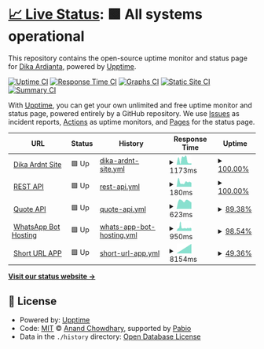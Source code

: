# [📈 Live Status](https://status.dikaardnt.com): <!--live status--> **🟩 All systems operational**

This repository contains the open-source uptime monitor and status page for [Dika Ardianta](https://dikaardnt.com), powered by [Upptime](https://github.com/upptime/upptime).

[![Uptime CI](https://github.com/DikaArdnt/upptimeku/workflows/Uptime%20CI/badge.svg)](https://github.com/DikaArdnt/upptimeku/actions?query=workflow%3A%22Uptime+CI%22)
[![Response Time CI](https://github.com/DikaArdnt/upptimeku/workflows/Response%20Time%20CI/badge.svg)](https://github.com/DikaArdnt/upptimeku/actions?query=workflow%3A%22Response+Time+CI%22)
[![Graphs CI](https://github.com/DikaArdnt/upptimeku/workflows/Graphs%20CI/badge.svg)](https://github.com/DikaArdnt/upptimeku/actions?query=workflow%3A%22Graphs+CI%22)
[![Static Site CI](https://github.com/DikaArdnt/upptimeku/workflows/Static%20Site%20CI/badge.svg)](https://github.com/DikaArdnt/upptimeku/actions?query=workflow%3A%22Static+Site+CI%22)
[![Summary CI](https://github.com/DikaArdnt/upptimeku/workflows/Summary%20CI/badge.svg)](https://github.com/DikaArdnt/upptimeku/actions?query=workflow%3A%22Summary+CI%22)

With [Upptime](https://upptime.js.org), you can get your own unlimited and free uptime monitor and status page, powered entirely by a GitHub repository. We use [Issues](https://github.com/DikaArdnt/upptimeku/issues) as incident reports, [Actions](https://github.com/DikaArdnt/upptimeku/actions) as uptime monitors, and [Pages](https://status.dikaardnt.com) for the status page.

<!--start: status pages-->
<!-- This summary is generated by Upptime (https://github.com/upptime/upptime) -->
<!-- Do not edit this manually, your changes will be overwritten -->
<!-- prettier-ignore -->
| URL | Status | History | Response Time | Uptime |
| --- | ------ | ------- | ------------- | ------ |
| <img alt="" src="https://icons.duckduckgo.com/ip3/dikaardnt.com.ico" height="13"> [Dika Ardnt Site](https://dikaardnt.com) | 🟩 Up | [dika-ardnt-site.yml](https://github.com/DikaArdnt/upptimeku/commits/HEAD/history/dika-ardnt-site.yml) | <details><summary><img alt="Response time graph" src="./graphs/dika-ardnt-site/response-time-week.png" height="20"> 1173ms</summary><br><a href="https://status.kua.lat/history/dika-ardnt-site"><img alt="Response time 623" src="https://img.shields.io/endpoint?url=https%3A%2F%2Fraw.githubusercontent.com%2FDikaArdnt%2Fupptimeku%2FHEAD%2Fapi%2Fdika-ardnt-site%2Fresponse-time.json"></a><br><a href="https://status.kua.lat/history/dika-ardnt-site"><img alt="24-hour response time 324" src="https://img.shields.io/endpoint?url=https%3A%2F%2Fraw.githubusercontent.com%2FDikaArdnt%2Fupptimeku%2FHEAD%2Fapi%2Fdika-ardnt-site%2Fresponse-time-day.json"></a><br><a href="https://status.kua.lat/history/dika-ardnt-site"><img alt="7-day response time 1173" src="https://img.shields.io/endpoint?url=https%3A%2F%2Fraw.githubusercontent.com%2FDikaArdnt%2Fupptimeku%2FHEAD%2Fapi%2Fdika-ardnt-site%2Fresponse-time-week.json"></a><br><a href="https://status.kua.lat/history/dika-ardnt-site"><img alt="30-day response time 1016" src="https://img.shields.io/endpoint?url=https%3A%2F%2Fraw.githubusercontent.com%2FDikaArdnt%2Fupptimeku%2FHEAD%2Fapi%2Fdika-ardnt-site%2Fresponse-time-month.json"></a><br><a href="https://status.kua.lat/history/dika-ardnt-site"><img alt="1-year response time 623" src="https://img.shields.io/endpoint?url=https%3A%2F%2Fraw.githubusercontent.com%2FDikaArdnt%2Fupptimeku%2FHEAD%2Fapi%2Fdika-ardnt-site%2Fresponse-time-year.json"></a></details> | <details><summary><a href="https://status.kua.lat/history/dika-ardnt-site">100.00%</a></summary><a href="https://status.kua.lat/history/dika-ardnt-site"><img alt="All-time uptime 99.38%" src="https://img.shields.io/endpoint?url=https%3A%2F%2Fraw.githubusercontent.com%2FDikaArdnt%2Fupptimeku%2FHEAD%2Fapi%2Fdika-ardnt-site%2Fuptime.json"></a><br><a href="https://status.kua.lat/history/dika-ardnt-site"><img alt="24-hour uptime 100.00%" src="https://img.shields.io/endpoint?url=https%3A%2F%2Fraw.githubusercontent.com%2FDikaArdnt%2Fupptimeku%2FHEAD%2Fapi%2Fdika-ardnt-site%2Fuptime-day.json"></a><br><a href="https://status.kua.lat/history/dika-ardnt-site"><img alt="7-day uptime 100.00%" src="https://img.shields.io/endpoint?url=https%3A%2F%2Fraw.githubusercontent.com%2FDikaArdnt%2Fupptimeku%2FHEAD%2Fapi%2Fdika-ardnt-site%2Fuptime-week.json"></a><br><a href="https://status.kua.lat/history/dika-ardnt-site"><img alt="30-day uptime 100.00%" src="https://img.shields.io/endpoint?url=https%3A%2F%2Fraw.githubusercontent.com%2FDikaArdnt%2Fupptimeku%2FHEAD%2Fapi%2Fdika-ardnt-site%2Fuptime-month.json"></a><br><a href="https://status.kua.lat/history/dika-ardnt-site"><img alt="1-year uptime 99.38%" src="https://img.shields.io/endpoint?url=https%3A%2F%2Fraw.githubusercontent.com%2FDikaArdnt%2Fupptimeku%2FHEAD%2Fapi%2Fdika-ardnt-site%2Fuptime-year.json"></a></details>
| <img alt="" src="https://icons.duckduckgo.com/ip3/api.dikaardnt.com.ico" height="13"> [REST API](https://api.dikaardnt.com) | 🟩 Up | [rest-api.yml](https://github.com/DikaArdnt/upptimeku/commits/HEAD/history/rest-api.yml) | <details><summary><img alt="Response time graph" src="./graphs/rest-api/response-time-week.png" height="20"> 180ms</summary><br><a href="https://status.kua.lat/history/rest-api"><img alt="Response time 205" src="https://img.shields.io/endpoint?url=https%3A%2F%2Fraw.githubusercontent.com%2FDikaArdnt%2Fupptimeku%2FHEAD%2Fapi%2Frest-api%2Fresponse-time.json"></a><br><a href="https://status.kua.lat/history/rest-api"><img alt="24-hour response time 178" src="https://img.shields.io/endpoint?url=https%3A%2F%2Fraw.githubusercontent.com%2FDikaArdnt%2Fupptimeku%2FHEAD%2Fapi%2Frest-api%2Fresponse-time-day.json"></a><br><a href="https://status.kua.lat/history/rest-api"><img alt="7-day response time 180" src="https://img.shields.io/endpoint?url=https%3A%2F%2Fraw.githubusercontent.com%2FDikaArdnt%2Fupptimeku%2FHEAD%2Fapi%2Frest-api%2Fresponse-time-week.json"></a><br><a href="https://status.kua.lat/history/rest-api"><img alt="30-day response time 189" src="https://img.shields.io/endpoint?url=https%3A%2F%2Fraw.githubusercontent.com%2FDikaArdnt%2Fupptimeku%2FHEAD%2Fapi%2Frest-api%2Fresponse-time-month.json"></a><br><a href="https://status.kua.lat/history/rest-api"><img alt="1-year response time 205" src="https://img.shields.io/endpoint?url=https%3A%2F%2Fraw.githubusercontent.com%2FDikaArdnt%2Fupptimeku%2FHEAD%2Fapi%2Frest-api%2Fresponse-time-year.json"></a></details> | <details><summary><a href="https://status.kua.lat/history/rest-api">100.00%</a></summary><a href="https://status.kua.lat/history/rest-api"><img alt="All-time uptime 97.20%" src="https://img.shields.io/endpoint?url=https%3A%2F%2Fraw.githubusercontent.com%2FDikaArdnt%2Fupptimeku%2FHEAD%2Fapi%2Frest-api%2Fuptime.json"></a><br><a href="https://status.kua.lat/history/rest-api"><img alt="24-hour uptime 100.00%" src="https://img.shields.io/endpoint?url=https%3A%2F%2Fraw.githubusercontent.com%2FDikaArdnt%2Fupptimeku%2FHEAD%2Fapi%2Frest-api%2Fuptime-day.json"></a><br><a href="https://status.kua.lat/history/rest-api"><img alt="7-day uptime 100.00%" src="https://img.shields.io/endpoint?url=https%3A%2F%2Fraw.githubusercontent.com%2FDikaArdnt%2Fupptimeku%2FHEAD%2Fapi%2Frest-api%2Fuptime-week.json"></a><br><a href="https://status.kua.lat/history/rest-api"><img alt="30-day uptime 100.00%" src="https://img.shields.io/endpoint?url=https%3A%2F%2Fraw.githubusercontent.com%2FDikaArdnt%2Fupptimeku%2FHEAD%2Fapi%2Frest-api%2Fuptime-month.json"></a><br><a href="https://status.kua.lat/history/rest-api"><img alt="1-year uptime 97.20%" src="https://img.shields.io/endpoint?url=https%3A%2F%2Fraw.githubusercontent.com%2FDikaArdnt%2Fupptimeku%2FHEAD%2Fapi%2Frest-api%2Fuptime-year.json"></a></details>
| <img alt="" src="https://icons.duckduckgo.com/ip3/quote.kua.lat.ico" height="13"> [Quote API](https://quote.kua.lat) | 🟩 Up | [quote-api.yml](https://github.com/DikaArdnt/upptimeku/commits/HEAD/history/quote-api.yml) | <details><summary><img alt="Response time graph" src="./graphs/quote-api/response-time-week.png" height="20"> 623ms</summary><br><a href="https://status.kua.lat/history/quote-api"><img alt="Response time 156" src="https://img.shields.io/endpoint?url=https%3A%2F%2Fraw.githubusercontent.com%2FDikaArdnt%2Fupptimeku%2FHEAD%2Fapi%2Fquote-api%2Fresponse-time.json"></a><br><a href="https://status.kua.lat/history/quote-api"><img alt="24-hour response time 529" src="https://img.shields.io/endpoint?url=https%3A%2F%2Fraw.githubusercontent.com%2FDikaArdnt%2Fupptimeku%2FHEAD%2Fapi%2Fquote-api%2Fresponse-time-day.json"></a><br><a href="https://status.kua.lat/history/quote-api"><img alt="7-day response time 623" src="https://img.shields.io/endpoint?url=https%3A%2F%2Fraw.githubusercontent.com%2FDikaArdnt%2Fupptimeku%2FHEAD%2Fapi%2Fquote-api%2Fresponse-time-week.json"></a><br><a href="https://status.kua.lat/history/quote-api"><img alt="30-day response time 830" src="https://img.shields.io/endpoint?url=https%3A%2F%2Fraw.githubusercontent.com%2FDikaArdnt%2Fupptimeku%2FHEAD%2Fapi%2Fquote-api%2Fresponse-time-month.json"></a><br><a href="https://status.kua.lat/history/quote-api"><img alt="1-year response time 156" src="https://img.shields.io/endpoint?url=https%3A%2F%2Fraw.githubusercontent.com%2FDikaArdnt%2Fupptimeku%2FHEAD%2Fapi%2Fquote-api%2Fresponse-time-year.json"></a></details> | <details><summary><a href="https://status.kua.lat/history/quote-api">89.38%</a></summary><a href="https://status.kua.lat/history/quote-api"><img alt="All-time uptime 88.35%" src="https://img.shields.io/endpoint?url=https%3A%2F%2Fraw.githubusercontent.com%2FDikaArdnt%2Fupptimeku%2FHEAD%2Fapi%2Fquote-api%2Fuptime.json"></a><br><a href="https://status.kua.lat/history/quote-api"><img alt="24-hour uptime 25.63%" src="https://img.shields.io/endpoint?url=https%3A%2F%2Fraw.githubusercontent.com%2FDikaArdnt%2Fupptimeku%2FHEAD%2Fapi%2Fquote-api%2Fuptime-day.json"></a><br><a href="https://status.kua.lat/history/quote-api"><img alt="7-day uptime 89.38%" src="https://img.shields.io/endpoint?url=https%3A%2F%2Fraw.githubusercontent.com%2FDikaArdnt%2Fupptimeku%2FHEAD%2Fapi%2Fquote-api%2Fuptime-week.json"></a><br><a href="https://status.kua.lat/history/quote-api"><img alt="30-day uptime 80.55%" src="https://img.shields.io/endpoint?url=https%3A%2F%2Fraw.githubusercontent.com%2FDikaArdnt%2Fupptimeku%2FHEAD%2Fapi%2Fquote-api%2Fuptime-month.json"></a><br><a href="https://status.kua.lat/history/quote-api"><img alt="1-year uptime 88.35%" src="https://img.shields.io/endpoint?url=https%3A%2F%2Fraw.githubusercontent.com%2FDikaArdnt%2Fupptimeku%2FHEAD%2Fapi%2Fquote-api%2Fuptime-year.json"></a></details>
| <img alt="" src="https://icons.duckduckgo.com/ip3/hisoka.net.ico" height="13"> [WhatsApp Bot Hosting](https://hisoka.net/api) | 🟩 Up | [whats-app-bot-hosting.yml](https://github.com/DikaArdnt/upptimeku/commits/HEAD/history/whats-app-bot-hosting.yml) | <details><summary><img alt="Response time graph" src="./graphs/whats-app-bot-hosting/response-time-week.png" height="20"> 950ms</summary><br><a href="https://status.kua.lat/history/whats-app-bot-hosting"><img alt="Response time 1101" src="https://img.shields.io/endpoint?url=https%3A%2F%2Fraw.githubusercontent.com%2FDikaArdnt%2Fupptimeku%2FHEAD%2Fapi%2Fwhats-app-bot-hosting%2Fresponse-time.json"></a><br><a href="https://status.kua.lat/history/whats-app-bot-hosting"><img alt="24-hour response time 806" src="https://img.shields.io/endpoint?url=https%3A%2F%2Fraw.githubusercontent.com%2FDikaArdnt%2Fupptimeku%2FHEAD%2Fapi%2Fwhats-app-bot-hosting%2Fresponse-time-day.json"></a><br><a href="https://status.kua.lat/history/whats-app-bot-hosting"><img alt="7-day response time 950" src="https://img.shields.io/endpoint?url=https%3A%2F%2Fraw.githubusercontent.com%2FDikaArdnt%2Fupptimeku%2FHEAD%2Fapi%2Fwhats-app-bot-hosting%2Fresponse-time-week.json"></a><br><a href="https://status.kua.lat/history/whats-app-bot-hosting"><img alt="30-day response time 888" src="https://img.shields.io/endpoint?url=https%3A%2F%2Fraw.githubusercontent.com%2FDikaArdnt%2Fupptimeku%2FHEAD%2Fapi%2Fwhats-app-bot-hosting%2Fresponse-time-month.json"></a><br><a href="https://status.kua.lat/history/whats-app-bot-hosting"><img alt="1-year response time 1101" src="https://img.shields.io/endpoint?url=https%3A%2F%2Fraw.githubusercontent.com%2FDikaArdnt%2Fupptimeku%2FHEAD%2Fapi%2Fwhats-app-bot-hosting%2Fresponse-time-year.json"></a></details> | <details><summary><a href="https://status.kua.lat/history/whats-app-bot-hosting">98.54%</a></summary><a href="https://status.kua.lat/history/whats-app-bot-hosting"><img alt="All-time uptime 98.12%" src="https://img.shields.io/endpoint?url=https%3A%2F%2Fraw.githubusercontent.com%2FDikaArdnt%2Fupptimeku%2FHEAD%2Fapi%2Fwhats-app-bot-hosting%2Fuptime.json"></a><br><a href="https://status.kua.lat/history/whats-app-bot-hosting"><img alt="24-hour uptime 97.86%" src="https://img.shields.io/endpoint?url=https%3A%2F%2Fraw.githubusercontent.com%2FDikaArdnt%2Fupptimeku%2FHEAD%2Fapi%2Fwhats-app-bot-hosting%2Fuptime-day.json"></a><br><a href="https://status.kua.lat/history/whats-app-bot-hosting"><img alt="7-day uptime 98.54%" src="https://img.shields.io/endpoint?url=https%3A%2F%2Fraw.githubusercontent.com%2FDikaArdnt%2Fupptimeku%2FHEAD%2Fapi%2Fwhats-app-bot-hosting%2Fuptime-week.json"></a><br><a href="https://status.kua.lat/history/whats-app-bot-hosting"><img alt="30-day uptime 99.51%" src="https://img.shields.io/endpoint?url=https%3A%2F%2Fraw.githubusercontent.com%2FDikaArdnt%2Fupptimeku%2FHEAD%2Fapi%2Fwhats-app-bot-hosting%2Fuptime-month.json"></a><br><a href="https://status.kua.lat/history/whats-app-bot-hosting"><img alt="1-year uptime 98.12%" src="https://img.shields.io/endpoint?url=https%3A%2F%2Fraw.githubusercontent.com%2FDikaArdnt%2Fupptimeku%2FHEAD%2Fapi%2Fwhats-app-bot-hosting%2Fuptime-year.json"></a></details>
| <img alt="" src="https://icons.duckduckgo.com/ip3/kua.lat.ico" height="13"> [Short URL APP](https://kua.lat/api/v2/health) | 🟩 Up | [short-url-app.yml](https://github.com/DikaArdnt/upptimeku/commits/HEAD/history/short-url-app.yml) | <details><summary><img alt="Response time graph" src="./graphs/short-url-app/response-time-week.png" height="20"> 8154ms</summary><br><a href="https://status.kua.lat/history/short-url-app"><img alt="Response time 8154" src="https://img.shields.io/endpoint?url=https%3A%2F%2Fraw.githubusercontent.com%2FDikaArdnt%2Fupptimeku%2FHEAD%2Fapi%2Fshort-url-app%2Fresponse-time.json"></a><br><a href="https://status.kua.lat/history/short-url-app"><img alt="24-hour response time 8154" src="https://img.shields.io/endpoint?url=https%3A%2F%2Fraw.githubusercontent.com%2FDikaArdnt%2Fupptimeku%2FHEAD%2Fapi%2Fshort-url-app%2Fresponse-time-day.json"></a><br><a href="https://status.kua.lat/history/short-url-app"><img alt="7-day response time 8154" src="https://img.shields.io/endpoint?url=https%3A%2F%2Fraw.githubusercontent.com%2FDikaArdnt%2Fupptimeku%2FHEAD%2Fapi%2Fshort-url-app%2Fresponse-time-week.json"></a><br><a href="https://status.kua.lat/history/short-url-app"><img alt="30-day response time 8154" src="https://img.shields.io/endpoint?url=https%3A%2F%2Fraw.githubusercontent.com%2FDikaArdnt%2Fupptimeku%2FHEAD%2Fapi%2Fshort-url-app%2Fresponse-time-month.json"></a><br><a href="https://status.kua.lat/history/short-url-app"><img alt="1-year response time 8154" src="https://img.shields.io/endpoint?url=https%3A%2F%2Fraw.githubusercontent.com%2FDikaArdnt%2Fupptimeku%2FHEAD%2Fapi%2Fshort-url-app%2Fresponse-time-year.json"></a></details> | <details><summary><a href="https://status.kua.lat/history/short-url-app">49.36%</a></summary><a href="https://status.kua.lat/history/short-url-app"><img alt="All-time uptime 49.36%" src="https://img.shields.io/endpoint?url=https%3A%2F%2Fraw.githubusercontent.com%2FDikaArdnt%2Fupptimeku%2FHEAD%2Fapi%2Fshort-url-app%2Fuptime.json"></a><br><a href="https://status.kua.lat/history/short-url-app"><img alt="24-hour uptime 49.36%" src="https://img.shields.io/endpoint?url=https%3A%2F%2Fraw.githubusercontent.com%2FDikaArdnt%2Fupptimeku%2FHEAD%2Fapi%2Fshort-url-app%2Fuptime-day.json"></a><br><a href="https://status.kua.lat/history/short-url-app"><img alt="7-day uptime 49.36%" src="https://img.shields.io/endpoint?url=https%3A%2F%2Fraw.githubusercontent.com%2FDikaArdnt%2Fupptimeku%2FHEAD%2Fapi%2Fshort-url-app%2Fuptime-week.json"></a><br><a href="https://status.kua.lat/history/short-url-app"><img alt="30-day uptime 49.36%" src="https://img.shields.io/endpoint?url=https%3A%2F%2Fraw.githubusercontent.com%2FDikaArdnt%2Fupptimeku%2FHEAD%2Fapi%2Fshort-url-app%2Fuptime-month.json"></a><br><a href="https://status.kua.lat/history/short-url-app"><img alt="1-year uptime 49.36%" src="https://img.shields.io/endpoint?url=https%3A%2F%2Fraw.githubusercontent.com%2FDikaArdnt%2Fupptimeku%2FHEAD%2Fapi%2Fshort-url-app%2Fuptime-year.json"></a></details>

<!--end: status pages-->

[**Visit our status website →**](https://status.dikaardnt.com)

## 📄 License

- Powered by: [Upptime](https://github.com/upptime/upptime)
- Code: [MIT](./LICENSE) © [Anand Chowdhary](https://anandchowdhary.com), supported by [Pabio](https://pabio.com)
- Data in the `./history` directory: [Open Database License](https://opendatacommons.org/licenses/odbl/1-0/)
